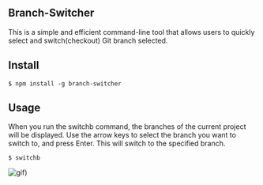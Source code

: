 ## Branch-Switcher

This is a simple and efficient command-line tool that allows users to quickly select and switch(checkout) Git branch selected.

## Install

```
$ npm install -g branch-switcher
```

## Usage

When you run the switchb command, the branches of the current project will be displayed. Use the arrow keys to select the branch you want to switch to, and press Enter. This will switch to the specified branch.

```
$ switchb
```

![gif)](https://github.com/user-attachments/assets/28083758-680a-4c6f-a149-5eb9c3a225f9)
